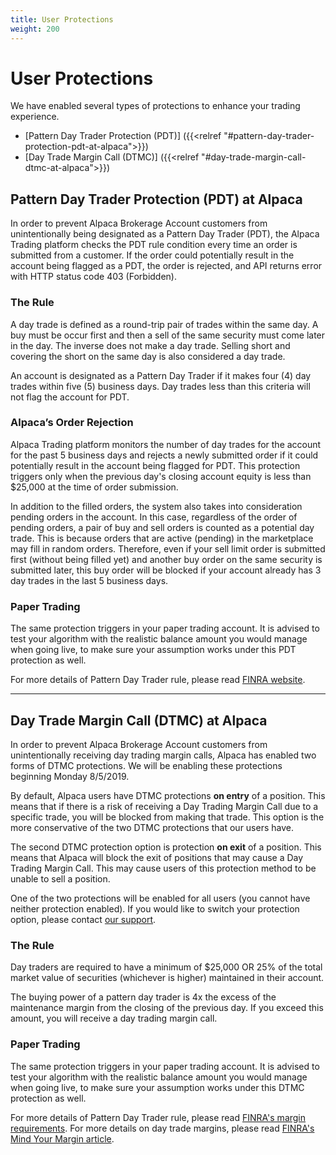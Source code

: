 ```yaml
---
title: User Protections
weight: 200
---
```

# User Protections
We have enabled several types of protections to enhance your trading experience.

* [Pattern Day Trader Protection (PDT)] ({{<relref "#pattern-day-trader-protection-pdt-at-alpaca">}})
* [Day Trade Margin Call (DTMC)] ({{<relref "#day-trade-margin-call-dtmc-at-alpaca">}})

## Pattern Day Trader Protection (PDT) at Alpaca
In order to prevent Alpaca Brokerage Account customers from unintentionally being
designated as a Pattern Day Trader (PDT), the Alpaca Trading platform checks the PDT
rule condition every time an order is submitted from a customer. If the order could potentially
result in the account being flagged as a PDT, the order is rejected, and API
returns error with HTTP status code 403 (Forbidden).

### The Rule
A day trade is defined as a round-trip pair of trades within the same day. A
buy must be occur first and then a sell of the same security must come later
in the day. The inverse does not make a day trade. Selling short and
covering the short on the same day is also considered a day trade.

An account is designated as a Pattern Day Trader if it makes four (4) day
trades within five (5) business days. Day trades less than this criteria
will not flag the account for PDT.

### Alpaca’s Order Rejection
Alpaca Trading platform monitors the number of day trades for the account
for the past 5 business days and rejects a newly submitted order if it
could potentially result in the account being flagged for PDT. This
protection triggers only when the previous day's closing account equity is less than $25,000 at
the time of order submission.

In addition to the filled orders, the system also takes into
consideration pending orders in the account. In this case, regardless of
the order of pending orders, a pair of buy and sell orders is counted as
a potential day trade. This is because orders that are active (pending)
in the marketplace may fill in random orders. Therefore, even if your
sell limit order is submitted first (without being filled yet) and
another buy order on the same security is submitted later, this buy
order will be blocked if your account already has 3 day trades in
the last 5 business days.

### Paper Trading
The same protection triggers in your paper trading account. It is
advised to test your algorithm with the realistic balance amount you
would manage when going live, to make sure your assumption works under
this PDT protection as well.

For more details of Pattern Day Trader rule, please read
[FINRA website](http://www.finra.org/investors/day-trading-margin-requirements-know-rules).

---

## Day Trade Margin Call (DTMC) at Alpaca
In order to prevent Alpaca Brokerage Account customers from unintentionally receiving day trading margin calls, Alpaca has enabled two forms of DTMC protections. We will be enabling these protections beginning Monday 8/5/2019.

By default, Alpaca users have DTMC protections **on entry** of a position. This means that if there is a risk of receiving a Day Trading Margin Call due to a specific trade, you will be blocked from making that trade. This option is the more conservative of the two DTMC protections that our users have.

The second DTMC protection option is protection **on exit** of a position. This means that Alpaca will block the exit of positions that may cause a Day Trading Margin Call. This may cause users of this protection method to be unable to sell a position.

One of the two protections will be enabled for all users (you cannot have neither protection enabled). If you would like to switch your protection option, please contact [our support](https://support.alpaca.markets/hc/en-us/requests/new).

### The Rule
Day traders are required to have a minimum of $25,000 OR 25% of the total market value of securities (whichever is higher) maintained in their account.

The buying power of a pattern day trader is 4x the excess of the maintenance margin from the closing of the previous day. If you exceed this amount, you will receive a day trading margin call.

### Paper Trading
The same protection triggers in your paper trading account. It is
advised to test your algorithm with the realistic balance amount you
would manage when going live, to make sure your assumption works under
this DTMC protection as well.

For more details of Pattern Day Trader rule, please read
[FINRA's margin requirements](http://www.finra.org/investors/day-trading-margin-requirements-know-rules).
For more details on day trade margins, please read [FINRA's Mind Your Margin article](https://www.finra.org/investors/highlights/day-traders-mind-your-margin).
